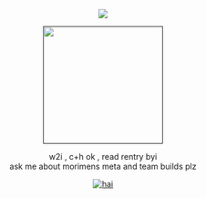 <p align="center">
<h0 align="center"
  
![](https://komarev.com/ghpvc/?username=MilitaryFashionShow&label=LIVING+DEAD+++&color=000000)



<div id="header" align="center">
<a href=" ">
<img src="https://i.postimg.cc/8cw829Jw/Untitled203-20250406164923.png" width='210' height='206'>
</a> <br>
  
w2i , c+h ok ,
read rentry byi 
<br>
ask me about morimens meta and team builds plz


<a href="https://www.last.fm/user/PRHVL"><img src="https://lastfm-recently-played.vercel.app/api?user=PRHVL&footer_style=compact_stats&count=1&width=500&loved=true&header_style=none&bg_color=000000" alt="hai"> <br> </a> <br> <br> <br> 




